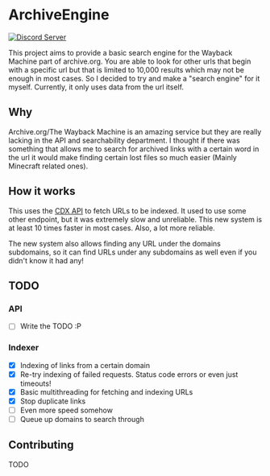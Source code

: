 # ArchiveEngine

[![Discord Server](https://img.shields.io/discord/979589333524820018?color=7289da&label=EimerArchive&style=flat-square&logo=appveyor)](https://discord.gg/k8RcgxpnBS)

This project aims to provide a basic search engine for the Wayback Machine part of archive.org. You are able to look for
other urls that begin with a specific url but that is limited to 10,000 results which may not be enough in most cases.
So I decided to try and make a "search engine" for it myself. Currently, it only uses data from the url itself.

## Why

Archive.org/The Wayback Machine is an amazing service but they are really lacking in the API and searchability
department. I thought if there was something that allows me to search for archived links with a certain word in the url
it would make finding certain lost files so much easier (Mainly Minecraft related ones).

## How it works

This uses the [CDX API](https://github.com/internetarchive/wayback/tree/master/wayback-cdx-server) to fetch URLs to be
indexed. It used to use some other endpoint, but it was extremely slow and unreliable. This new system is at least 10
times faster in most cases. Also, a lot more reliable.

The new system also allows finding any URL under the domains subdomains, so it can find URLs under any subdomains as
well even if you didn't know it had any!

## TODO

### API

- [ ] Write the TODO :P

### Indexer

- [x] Indexing of links from a certain domain
- [x] Re-try indexing of failed requests. Status code errors or even just timeouts!
- [x] Basic multithreading for fetching and indexing URLs
- [x] Stop duplicate links
- [ ] Even more speed somehow
- [ ] Queue up domains to search through

## Contributing

TODO